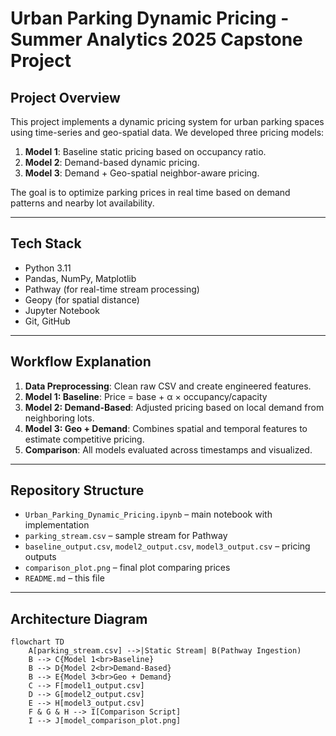 # Urban Parking Dynamic Pricing - Summer Analytics 2025 Capstone Project

## Project Overview

This project implements a dynamic pricing system for urban parking spaces using time-series and geo-spatial data. We developed three pricing models:
1. **Model 1**: Baseline static pricing based on occupancy ratio.
2. **Model 2**: Demand-based dynamic pricing.
3. **Model 3**: Demand + Geo-spatial neighbor-aware pricing.

The goal is to optimize parking prices in real time based on demand patterns and nearby lot availability.

---

## Tech Stack

- Python 3.11
- Pandas, NumPy, Matplotlib
- Pathway (for real-time stream processing)
- Geopy (for spatial distance)
- Jupyter Notebook
- Git, GitHub

---

## Workflow Explanation
1. **Data Preprocessing**: Clean raw CSV and create engineered features.
2. **Model 1: Baseline**: Price = base + α × occupancy/capacity
3. **Model 2: Demand-Based**: Adjusted pricing based on local demand from neighboring lots.
4. **Model 3: Geo + Demand**: Combines spatial and temporal features to estimate competitive pricing.
5. **Comparison**: All models evaluated across timestamps and visualized.

---

## Repository Structure
- `Urban_Parking_Dynamic_Pricing.ipynb` – main notebook with implementation
- `parking_stream.csv` – sample stream for Pathway
- `baseline_output.csv`, `model2_output.csv`, `model3_output.csv` – pricing outputs
- `comparison_plot.png` – final plot comparing prices
- `README.md` – this file

---

## Architecture Diagram

```mermaid
flowchart TD
    A[parking_stream.csv] -->|Static Stream| B(Pathway Ingestion)
    B --> C{Model 1<br>Baseline}
    B --> D{Model 2<br>Demand-Based}
    B --> E{Model 3<br>Geo + Demand}
    C --> F[model1_output.csv]
    D --> G[model2_output.csv]
    E --> H[model3_output.csv]
    F & G & H --> I[Comparison Script]
    I --> J[model_comparison_plot.png]
```
